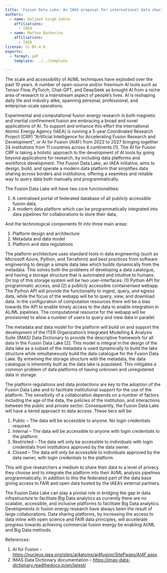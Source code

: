 ```yaml
---
title: 'Fusion Data Lake: An IAEA proposal for international data sharing for AI/ML applications in fusion energy research'
authors:
  - name: Daljeet Singh Gahle
    affiliations:
      - IAEA
  - name: Matteo Barbarino
    affiliations:
      - IAEA
license: CC-BY-4.0
exports:
  - format: pdf
    template: ../../template

---
```


The scale and accessibility of AI/ML techniques have exploded over the past 10 years. A number of open-source and/or freemium AI tools such as Tensor Flow, PyTorch, Chat-GPT, and DeepSeek as brought AI from a niche area of research to a mainstream aspect of people’s lives. AI is reshaping daily life and industry alike, spanning personal, professional, and enterprise-scale operations.

Experimental and computational fusion energy research in both magnetic and inertial confinement fusion are embracing a broad and novel applications of AI. To support and enhance this effort the International Atomic Energy Agency (IAEA) is running a 5-year Coordinated Research Project (CRP) “Artificial Intelligence for Accelerating Fusion Research and Development", or AI for Fusion (AI4F) from 2022 to 2027 bringing together 24 institutions from 11 countries across 4 continents [1]. The AI for Fusion CRP is taking a holistic approach to the development of AI tools by going beyond applications for research, by including data platforms and workforce development. The Fusion Data Lake, an IAEA initiative, aims to design, build, and operate a modern data platform that simplifies data sharing across borders and institutions, offering a seamless and reliable way to query data both manually and programmatically.

The Fusion Data Lake will have two core functionalities:
1)	A centralised portal of federated database of all publicly accessible fusion data,
2)	A modern data platform which can be programmatically integrated into data pipelines for collaborations to store their data,

And the technological components fit into three main areas:
1)	Platform design and architecture
2)	Metadata and data model
3)	Platform and data regulations

The platform architecture uses standard tools in data engineering (such as Microsoft Azure, Python, and Terraform) and best practices from software engineering to design a simple data lake which builds dynamically from the metadata. This solves both the problems of developing a data catalogue, and having a storage structure that is automated and intuitive to humans. On top of this storage system will be two user-interfaces: (1) Python API for programmatic access, and (2) a publicly accessible containerised webapp. The Python API will provide the functionality to ingest, query, and egress data, while the focus of the webapp will be to query, view, and download data. In the configuration of computation resources there will be a bias towards the API to enable timely access to the data to enable integration in AL/ML pipelines. The computational resource for the webapp will be provisioned to allow a number of users to query and view data in parallel. 

The metadata and data model for the platform will build on and support the development of the ITER Organization’s Integrated Modelling & Analysis Suite (IMAS) Data Dictionary to provide the descriptive framework for all data in the Fusion Data Lake [2]. This model is integral in the design of the data lake as a subset of the metadata is used dynamically to build the lake structure while simultaneously build the data catalogue for the Fusion Data Lake. By entwining the storage structure with the metadata, the data catalogue is inherently built as the data lake is populated. This mitigates a common problem of data platforms of having unknown and unregistered data in storage.

The platform regulations and data protections are key to the adoption of the Fusion Data Lake and to facilitate institutional support for the use of the platform. The sensitivity of a collaboration depends on a number of factors including the age of the data, the policies of the institution, and interactions between the public and private sector. Consequently, the Fusion Data Lake will have a tiered approach to data access. These tiers will be:
1)	Public – The data will be accessible to anyone. No login credentials required. 
2)	Internal – The data will be accessible to anyone with login credentials to the platform.
3)	Restricted – The data will only be accessible to individuals with login credentials from institutions approved by the data owner.
4)	Closed – The data will only be accessible to individuals approved by the data owner, with login credentials to the platform.

This will give researchers a medium to share their data to a level of privacy they choose and to integrate the platform into their AI/ML analysis pipelines programmatically. In addition to this the federated part of the data base giving access to FAIR and open data hosted by the IAEA’s external partners. 

The Fusion Data Lake can play a pivotal role in bridging the gap in data infrastructure to facilitate Big Data analytics as currently there are no scalable, accessible, and inclusive platforms to facilitate Big Data analytics. Developments in fusion energy research have always been the result of large collaborations. Data sharing platforms, by increasing the access to data inline with open science and FAIR data principles, will accelerate progress towards achieving commercial fusion energy be enabling AI/ML and Big Data methods. 

References:
1.	AI for Fusion – https://nucleus.iaea.org/sites/ai4atoms/ai4fusion/SitePages/AI4F.aspx 
2.	IMAS Data Dictionary documentation – https://imas-data-dictionary.readthedocs.io/en/latest/ 


